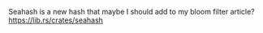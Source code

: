 Seahash is a new hash that maybe I should add to my bloom filter article? https://lib.rs/crates/seahash